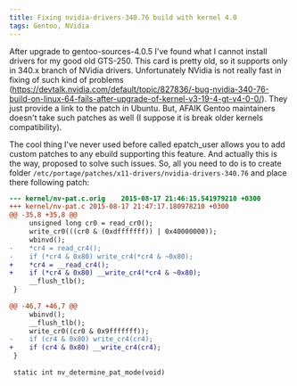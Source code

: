 ```yaml
---
title: Fixing nvidia-drivers-340.76 build with kernel 4.0
tags: Gentoo, NVidia
---
```


After upgrade to gentoo-sources-4.0.5 I've found what I cannot install drivers
for my good old GTS-250.  This card is pretty old, so it supports only in 340.x
branch of NVidia drivers.  Unfortunately NVidia is not really fast in fixing of
such kind of problems (https://devtalk.nvidia.com/default/topic/827836/-bug-nvidia-340-76-build-on-linux-64-fails-after-upgrade-of-kernel-v3-19-4-gt-v4-0-0/).
They just provide a link to the patch in Ubuntu.  But, AFAIK Gentoo maintainers
doesn't take such patches as well (I suppose it is break older kernels compatibility).

The cool thing I've never used before called epatch_user allows you to add custom
patches to any ebuild supporting this feature.  And actually this is the way,
proposed to solve such issues.  So, all you need to do is to create folder
`/etc/portage/patches/x11-drivers/nvidia-drivers-340.76` and place there following
patch:

```diff
--- kernel/nv-pat.c.orig    2015-08-17 21:46:15.541979210 +0300
+++ kernel/nv-pat.c 2015-08-17 21:47:17.180978210 +0300
@@ -35,8 +35,8 @@
     unsigned long cr0 = read_cr0();
     write_cr0(((cr0 & (0xdfffffff)) | 0x40000000));
     wbinvd();
-    *cr4 = read_cr4();
-    if (*cr4 & 0x80) write_cr4(*cr4 & ~0x80);
+    *cr4 = __read_cr4();
+    if (*cr4 & 0x80) __write_cr4(*cr4 & ~0x80);
     __flush_tlb();
 }
 
@@ -46,7 +46,7 @@
     wbinvd();
     __flush_tlb();
     write_cr0((cr0 & 0x9fffffff));
-    if (cr4 & 0x80) write_cr4(cr4);
+    if (cr4 & 0x80) __write_cr4(cr4);
 }
 
 static int nv_determine_pat_mode(void)
```
